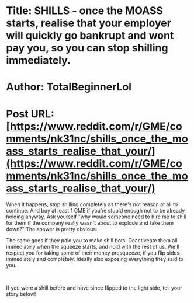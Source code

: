 # Title: SHILLS - once the MOASS starts, realise that your employer will quickly go bankrupt and wont pay you, so you can stop shilling immediately.
# Author: TotalBeginnerLol
# Post URL: [https://www.reddit.com/r/GME/comments/nk31nc/shills_once_the_moass_starts_realise_that_your/](https://www.reddit.com/r/GME/comments/nk31nc/shills_once_the_moass_starts_realise_that_your/)


When it happens, stop shilling completely as there's not reason at all to continue. And buy at least 1 GME if you’re stupid enough not to be already holding anyway. Ask yourself "why would someone need to hire me to shill for them if the company really wasn't about to explode and take them down?" The answer is pretty obvious.

The same goes if they paid you to make shill bots. Deactiveate them all immediately when the squeeze starts, and hold with the rest of us. We'll respect you for taking some of their money presqueeze, if you flip sides immediately and completely. Ideally also exposing everything they said to you.

&#x200B;

If you were a shill before and have since flipped to the light side, tell your story below!